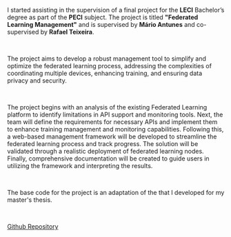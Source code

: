 I started assisting in the supervision of a final project for the **LECI** Bachelor’s degree as part of the **PECI** subject. The project is titled **"Federated Learning Management"** and is supervised by **Mário Antunes** and co-supervised by **Rafael Teixeira**.

<br>

The project aims to develop a robust management tool to simplify and optimize the federated learning process, addressing the complexities of coordinating multiple devices, enhancing training, and ensuring data privacy and security.

<br>

The project begins with an analysis of the existing Federated Learning platform to identify limitations in API support and monitoring tools. Next, the team will define the requirements for necessary APIs and implement them to enhance training management and monitoring capabilities. Following this, a web-based management framework will be developed to streamline the federated learning process and track progress. The solution will be validated through a realistic deployment of federated learning nodes. Finally, comprehensive documentation will be created to guide users in utilizing the framework and interpreting the results.

<br>

The base code for the project is an adaptation of the that I developed for my master's thesis.

<br>

[Github Repository](https://github.com/leoalmPT/FL_Benchmark/tree/PECI)

